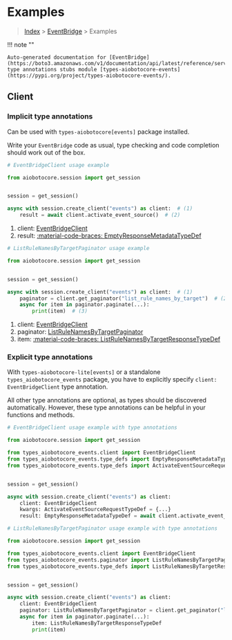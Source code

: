 # Examples

> [Index](../README.md) > [EventBridge](./README.md) > Examples

!!! note ""

    Auto-generated documentation for [EventBridge](https://boto3.amazonaws.com/v1/documentation/api/latest/reference/services/events.html#eventbridge)
    type annotations stubs module [types-aiobotocore-events](https://pypi.org/project/types-aiobotocore-events/).

## Client

### Implicit type annotations

Can be used with `types-aiobotocore[events]` package installed.

Write your `EventBridge` code as usual,
type checking and code completion should work out of the box.



```python
# EventBridgeClient usage example

from aiobotocore.session import get_session


session = get_session()

async with session.create_client("events") as client:  # (1)
    result = await client.activate_event_source()  # (2)
```

1. client: [EventBridgeClient](./client.md)
2. result: [:material-code-braces: EmptyResponseMetadataTypeDef](./type_defs.md#emptyresponsemetadatatypedef) 



```python
# ListRuleNamesByTargetPaginator usage example

from aiobotocore.session import get_session


session = get_session()

async with session.create_client("events") as client:  # (1)
    paginator = client.get_paginator("list_rule_names_by_target")  # (2)
    async for item in paginator.paginate(...):
        print(item)  # (3)
```

1. client: [EventBridgeClient](./client.md)
2. paginator: [ListRuleNamesByTargetPaginator](./paginators.md#listrulenamesbytargetpaginator)
3. item: [:material-code-braces: ListRuleNamesByTargetResponseTypeDef](./type_defs.md#listrulenamesbytargetresponsetypedef) 




### Explicit type annotations

With `types-aiobotocore-lite[events]`
or a standalone `types_aiobotocore_events` package, you have to explicitly specify
`client: EventBridgeClient` type annotation.

All other type annotations are optional, as types should be discovered automatically.
However, these type annotations can be helpful in your functions and methods.


```python
# EventBridgeClient usage example with type annotations

from aiobotocore.session import get_session

from types_aiobotocore_events.client import EventBridgeClient
from types_aiobotocore_events.type_defs import EmptyResponseMetadataTypeDef
from types_aiobotocore_events.type_defs import ActivateEventSourceRequestTypeDef


session = get_session()

async with session.create_client("events") as client:
    client: EventBridgeClient
    kwargs: ActivateEventSourceRequestTypeDef = {...}
    result: EmptyResponseMetadataTypeDef = await client.activate_event_source(**kwargs)
```



```python
# ListRuleNamesByTargetPaginator usage example with type annotations

from aiobotocore.session import get_session

from types_aiobotocore_events.client import EventBridgeClient
from types_aiobotocore_events.paginator import ListRuleNamesByTargetPaginator
from types_aiobotocore_events.type_defs import ListRuleNamesByTargetResponseTypeDef


session = get_session()

async with session.create_client("events") as client:
    client: EventBridgeClient
    paginator: ListRuleNamesByTargetPaginator = client.get_paginator("list_rule_names_by_target")
    async for item in paginator.paginate(...):
        item: ListRuleNamesByTargetResponseTypeDef
        print(item)
```


